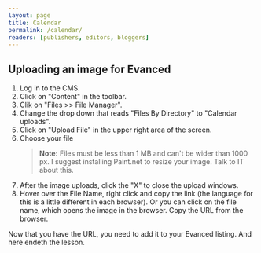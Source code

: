```yaml
---
layout: page
title: Calendar
permalink: /calendar/
readers: [publishers, editors, bloggers]
---
```


## Uploading an image for Evanced

1. Log in to the CMS.
2. Click on "Content" in the toolbar.
3. Clik on "Files >> File Manager".
4. Change the drop down that reads "Files By Directory" to "Calendar uploads".
5. Click on "Upload File" in the upper right area of the screen.
6. Choose your file
    > **Note:** Files must be less than 1 MB and can't be wider than 1000 px. I suggest installing Paint.net to resize your image. Talk to IT about this.
7. After the image uploads, click the "X" to close the upload windows.
8. Hover over the File Name, right click and copy the link (the language for this is a little different in each browser). Or you can click on the file name, which opens the image in the browser. Copy the URL from the browser. 

Now that you have the URL, you need to add it to your Evanced listing. And here endeth the lesson. 